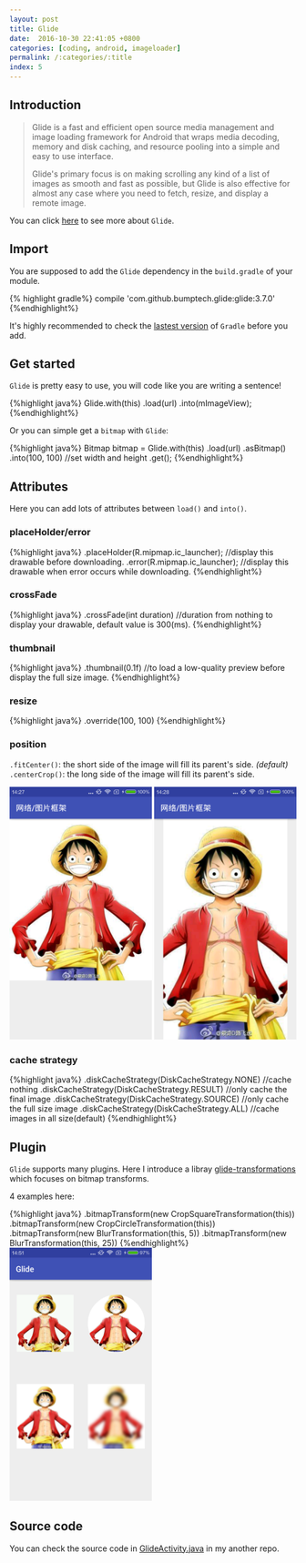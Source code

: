 ```yaml
---
layout: post
title: Glide
date:  2016-10-30 22:41:05 +0800
categories: [coding, android, imageloader]
permalink: /:categories/:title
index: 5
---
```


## Introduction
>Glide is a fast and efficient open source media management and image loading framework for Android that wraps media decoding, memory and disk caching, and resource pooling into a simple and easy to use interface.
>
>Glide's primary focus is on making scrolling any kind of a list of images as smooth and fast as possible, but Glide is also effective for almost any case where you need to fetch, resize, and display a remote image.

You can click [here](https://github.com/bumptech/glide) to see more about `Glide`.

## Import

You are supposed to add the `Glide` dependency in the `build.gradle` of your module.

{% highlight gradle%}
compile 'com.github.bumptech.glide:glide:3.7.0'
{%endhighlight%}

It's highly recommended to check the [lastest version](https://github.com/bumptech/glide#download) of `Gradle` before you add.

## Get started
`Glide` is pretty easy to use, you will code like you are writing a sentence!

{%highlight java%}
Glide.with(this)
	    .load(url)
	    .into(mImageView);
{%endhighlight%}

Or you can simple get a `bitmap` with `Glide`:

{%highlight java%}
Bitmap bitmap = Glide.with(this)
			.load(url)
			.asBitmap()
			.into(100, 100) //set width and height
			.get();
{%endhighlight%}

## Attributes
Here you can add lots of attributes between `load()` and `into()`.

### placeHolder/error

{%highlight java%}
.placeHolder(R.mipmap.ic_launcher);		//display this drawable before downloading.
.error(R.mipmap.ic_launcher);			//display this drawable when error occurs while downloading.
{%endhighlight%}

### crossFade

{%highlight java%}
.crossFade(int duration)		//duration from nothing to display your drawable, default value is 300(ms).
{%endhighlight%}

### thumbnail

{%highlight java%}
.thumbnail(0.1f)			//to load a low-quality preview before display the full size image.
{%endhighlight%}

### resize

{%highlight java%}
.override(100, 100)
{%endhighlight%}

### position

`.fitCenter()`: the short side of the image will fill its parent's side. *(default)*
`.centerCrop()`: the long side of the image will fill its parent's side.

<img src="/screenshots/fit-center.png" width="250"/>
<img src="/screenshots/center-crop.png" width="250"/>

### cache strategy

{%highlight java%}
.diskCacheStrategy(DiskCacheStrategy.NONE)	//cache nothing
.diskCacheStrategy(DiskCacheStrategy.RESULT)	//only cache the final image
.diskCacheStrategy(DiskCacheStrategy.SOURCE)	//only cache the full size image
.diskCacheStrategy(DiskCacheStrategy.ALL)	//cache images in all size(default)
{%endhighlight%}

## Plugin
`Glide` supports many plugins. Here I introduce a libray [glide-transformations](https://github.com/wasabeef/glide-transformations) which focuses on bitmap transforms.

4 examples here:

{%highlight java%}
.bitmapTransform(new CropSquareTransformation(this))
.bitmapTransform(new CropCircleTransformation(this))
.bitmapTransform(new BlurTransformation(this, 5))
.bitmapTransform(new BlurTransformation(this, 25))
{%endhighlight%}
<img src="/screenshots/4-examples.png" width="250"/>

## Source code
You can check the source code in [GlideActivity.java](https://github.com/Mindjet/NetworkThirdPartyLib/blob/master/app/src/main/java/com/mindjet/networkthirdpartylib/GlideActivity.java) in my another repo.
